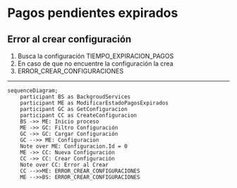 # Pagos pendientes expirados

## Error al crear configuración
1. Busca la configuración TIEMPO_EXPIRACION_PAGOS
2. En caso de que no encuentre la configuración la crea
3. ERROR_CREAR_CONFIGURACIONES
***


```mermaid
sequenceDiagram;
    participant BS as BackgroudServices
    participant ME as ModificarEstadoPagosExpirados
    participant GC as GetConfiguracion
    participant CC as CreateConfiguracion
    BS ->> ME: Inicio proceso
    ME ->> GC: Filtro Configuración
    GC ->> GC: Cargar Configuración
    GC -->> ME: Configuracion
    Note over ME: Configuracion.Id = 0
    ME ->> CC: Nueva Configuración
    CC ->> CC: Crear Configuración
    Note over CC: Error al Crear
    CC -->>ME: ERROR_CREAR_CONFIGURACIONES
    ME -->>BS: ERROR_CREAR_CONFIGURACIONES
```
